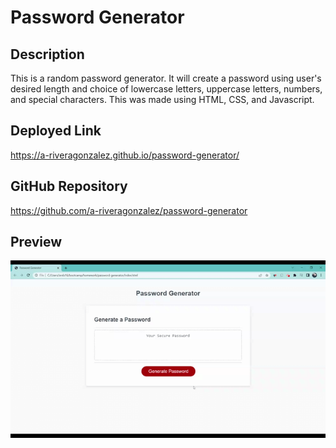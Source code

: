 # Password Generator

## Description
This is a random password generator. It will create a password using user's desired length and choice of lowercase letters, uppercase letters, numbers, and special characters. This was made using HTML, CSS, and Javascript.

## Deployed Link
https://a-riveragonzalez.github.io/password-generator/

## GitHub Repository
https://github.com/a-riveragonzalez/password-generator

## Preview
![password-generator-gif](password-generator.gif)